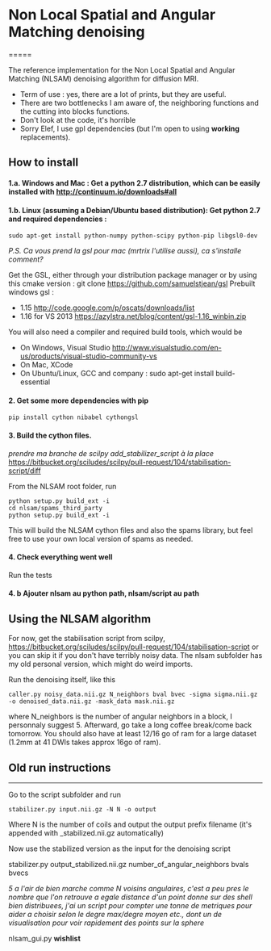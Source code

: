 # Non Local Spatial and Angular Matching denoising
=====

The reference implementation for the Non Local Spatial and Angular Matching (NLSAM) denoising algorithm for diffusion MRI.

+ Term of use : yes, there are a lot of prints, but they are useful.
+ There are two bottlenecks I am aware of, the neighboring functions and the cutting into blocks functions.
+ Don't look at the code, it's horrible
+ Sorry Elef, I use gpl dependencies (but I'm open to using **working** replacements).

## How to install

#### 1.a. Windows and Mac : Get a python 2.7 distribution, which can be easily installed with http://continuum.io/downloads#all

#### 1.b. Linux (assuming a Debian/Ubuntu based distribution): Get python 2.7 and required dependencies :

```shell
sudo apt-get install python-numpy python-scipy python-pip libgsl0-dev
```
*P.S. Ca vous prend la gsl pour mac (mrtrix l'utilise aussi), ca s'installe comment?*

Get the GSL, either through your distribution package manager or by using this cmake version : git clone https://github.com/samuelstjean/gsl
Prebuilt windows gsl : 
+ 1.15 http://code.google.com/p/oscats/downloads/list
+ 1.16 for VS 2013 https://azylstra.net/blog/content/gsl-1.16_winbin.zip

You will also need a compiler and required build tools, which would be
+ On Windows, Visual Studio http://www.visualstudio.com/en-us/products/visual-studio-community-vs
+ On Mac, XCode
+ On Ubuntu/Linux, GCC and company : sudo apt-get install build-essential

#### 2. Get some more dependencies with pip

```shell
pip install cython nibabel cythongsl
```

#### 3. Build the cython files.
*prendre ma branche de scilpy add_stabilizer_script à la place*
https://bitbucket.org/sciludes/scilpy/pull-request/104/stabilisation-script/diff

From the NLSAM root folder, run
```shell
python setup.py build_ext -i
cd nlsam/spams_third_party
python setup.py build_ext -i
```

This will build the NLSAM cython files and also the spams library, but feel free to use your own local version of spams as needed.

#### 4. Check everything went well
Run the tests
 
#### 4. b Ajouter nlsam au python path, nlsam/script au path

## Using the NLSAM algorithm
For now, get the stabilisation script from scilpy, https://bitbucket.org/sciludes/scilpy/pull-request/104/stabilisation-script or you can skip it if you don't have terribly noisy data. The nlsam subfolder has my old personal version, which might do weird imports. 

Run the denoising itself, like this
```shell
caller.py noisy_data.nii.gz N_neighbors bval bvec -sigma sigma.nii.gz -o denoised_data.nii.gz -mask_data mask.nii.gz
```
where N_neighbors is the number of angular neighbors in a block, I personnaly suggest 5. Afterward, go take a long coffee break/come back tomorrow. You should also have at least 12/16 go of ram for a large dataset (1.2mm at 41 DWIs takes approx 16go of ram).




## Old run instructions
-----------------------------
Go to the script subfolder and run
```shell
stabilizer.py input.nii.gz -N N -o output
```

Where N is the number of coils and output the output prefix filename (it's appended with _stabilized.nii.gz automatically)

Now use the stabilized version as the input for the denoising script

stabilizer.py output_stabilized.nii.gz number_of_angular_neighbors bvals bvecs

*5 a l'air de bien marche comme N voisins angulaires, c'est a peu pres le nombre que l'on retrouve
a egale distance d'un point donne sur des shell bien distribuees, j'ai un script pour compter
une tonne de metriques pour aider a choisir selon le degre max/degre moyen etc., dont un de visualisation pour
voir rapidement des points sur la sphere*

nlsam_gui.py __wishlist__
